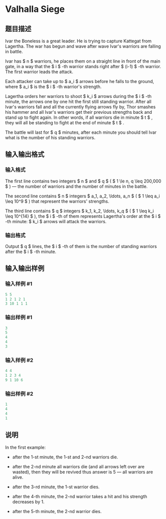 # Valhalla Siege

## 题目描述

Ivar the Boneless is a great leader. He is trying to capture Kattegat from Lagertha. The war has begun and wave after wave Ivar's warriors are falling in battle.

Ivar has $ n $ warriors, he places them on a straight line in front of the main gate, in a way that the $ i $ -th warrior stands right after $ (i-1) $ -th warrior. The first warrior leads the attack.

Each attacker can take up to $ a_i $ arrows before he falls to the ground, where $ a_i $ is the $ i $ -th warrior's strength.

Lagertha orders her warriors to shoot $ k_i $ arrows during the $ i $ -th minute, the arrows one by one hit the first still standing warrior. After all Ivar's warriors fall and all the currently flying arrows fly by, Thor smashes his hammer and all Ivar's warriors get their previous strengths back and stand up to fight again. In other words, if all warriors die in minute $ t $ , they will all be standing to fight at the end of minute $ t $ .

The battle will last for $ q $ minutes, after each minute you should tell Ivar what is the number of his standing warriors.

## 输入输出格式

### 输入格式

The first line contains two integers $ n $ and $ q $ ( $ 1 \le n, q \leq 200\,000 $ ) — the number of warriors and the number of minutes in the battle.

The second line contains $ n $ integers $ a_1, a_2, \ldots, a_n $ ( $ 1 \leq a_i \leq 10^9 $ ) that represent the warriors' strengths.

The third line contains $ q $ integers $ k_1, k_2, \ldots, k_q $ ( $ 1 \leq k_i \leq 10^{14} $ ), the $ i $ -th of them represents Lagertha's order at the $ i $ -th minute: $ k_i $ arrows will attack the warriors.

### 输出格式

Output $ q $ lines, the $ i $ -th of them is the number of standing warriors after the $ i $ -th minute.

## 输入输出样例

### 输入样例 #1

```cpp
5 5
1 2 1 2 1
3 10 1 1 1

```
### 输出样例 #1

```cpp
3
5
4
4
3

```
### 输入样例 #2

```cpp
4 4
1 2 3 4
9 1 10 6

```
### 输出样例 #2

```cpp
1
4
4
1

```
## 说明

In the first example:

- after the 1-st minute, the 1-st and 2-nd warriors die.

- after the 2-nd minute all warriors die (and all arrows left over are wasted), then they will be revived thus answer is 5 — all warriors are alive.

- after the 3-rd minute, the 1-st warrior dies.

- after the 4-th minute, the 2-nd warrior takes a hit and his strength decreases by 1.

- after the 5-th minute, the 2-nd warrior dies.

